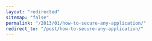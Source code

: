 ```yaml
---
layout: "redirected"
sitemap: "false"
permalink: "/2013/01/how-to-secure-any-application/"
redirect_to: "/post/how-to-secure-any-application/"
---
```




